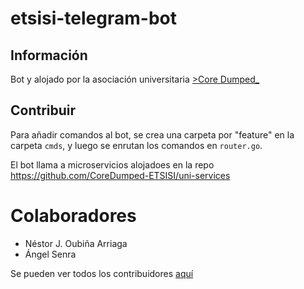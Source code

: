 # etsisi-telegram-bot

## Información

Bot y alojado por la asociación universitaria [>Core Dumped_](https://coredumped.es)

## Contribuir

Para añadir comandos al bot, se crea una carpeta por "feature" en la carpeta `cmds`, y luego se enrutan los comandos en `router.go`.

El bot llama a microservicios alojadoes en la repo https://github.com/CoreDumped-ETSISI/uni-services

# Colaboradores
* Néstor J. Oubiña Arriaga
* Ángel Senra

Se pueden ver todos los contribuidores [aquí](https://github.com/CoreDumped-ETSISI/etsisi-telegram-bot/graphs/contributors)
